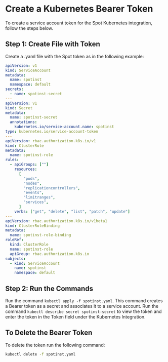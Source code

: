 # Create a Kubernetes Bearer Token

To create a service account token for the Spot Kubernetes integration, follow the steps below.

## Step 1: Create File with Token

Create a .yaml file with the Spot token as in the following example:

```yaml
apiVersion: v1
kind: ServiceAccount
metadata:
  name: spotinst
  namespace: default
secrets:
  - name: spotinst-secret
---
apiVersion: v1
kind: Secret
metadata:
  name: spotinst-secret
  annotations:
    kubernetes.io/service-account.name: spotinst
type: kubernetes.io/service-account-token
---
apiVersion: rbac.authorization.k8s.io/v1
kind: ClusterRole
metadata:
  name: spotinst-role
rules:
  - apiGroups: [""]
    resources:
      [
        "pods",
        "nodes",
        "replicationcontrollers",
        "events",
        "limitranges",
        "services",
      ]
    verbs: ["get", "delete", "list", "patch", "update"]
---
apiVersion: rbac.authorization.k8s.io/v1beta1
kind: ClusterRoleBinding
metadata:
  name: spotinst-role-binding
roleRef:
  kind: ClusterRole
  name: spotinst-role
  apiGroup: rbac.authorization.k8s.io
subjects:
  - kind: ServiceAccount
    name: spotinst
    namespace: default
```

## Step 2: Run the Commands

Run the command `kubectl apply -f spotinst.yaml`. This command creates a Bearer token as a secret and associates it to a service account.
Run the command `kubectl describe secret spotinst-secret` to view the token and enter the token in the Token field under the Kubernetes Integration.

## To Delete the Bearer Token

To delete the token run the following command:

```sh
kubectl delete -f spotinst.yaml
```
